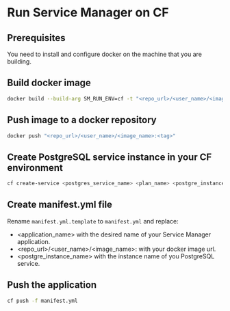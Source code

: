 # Run Service Manager on CF

## Prerequisites

You need to install and configure docker on the machine that you are building.

## Build docker image

```sh
docker build --build-arg SM_RUN_ENV=cf -t "<repo_url>/<user_name>/<image_name>:<tag>" -f Dockerfile .
```

## Push image to a docker repository

```sh
docker push "<repo_url>/<user_name>/<image_name>:<tag>"
```

## Create PostgreSQL service instance in your CF environment

```sh
cf create-service <postgres_service_name> <plan_name> <postgre_instance_name>
```

## Create manifest.yml file

Rename `manifest.yml.template` to `manifest.yml` and replace:

 * <application_name> with the desired name of your Service Manager application.
 * <repo_url>/<user_name>/<image_name>:<tag> with your docker image url.
 * <postgre_instance_name> with the instance name of you PostgreSQL service.

## Push the application

```sh
cf push -f manifest.yml
```
